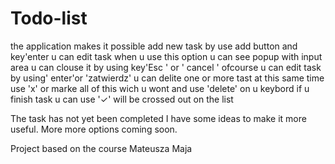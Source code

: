 # Todo-list
the application makes it possible add new task by use add button and key'enter
u can edit task when u use this option u can see popup with input area u can clouse it by using key'Esc ' or ' cancel ' ofcourse u can edit task by using' enter'or 'zatwierdz'
u can delite one or more tast at this same time use 'x' or marke all of this wich u wont and use 'delete' on u keybord
if u finish task u can use '✓' will be crossed out on the list

The task has not yet been completed I have some ideas to make it more useful.
More more options coming soon.

Project based on the course Mateusza Maja
